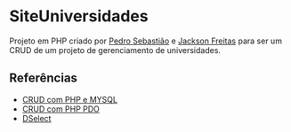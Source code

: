 # SiteUniversidades
Projeto em PHP criado por [Pedro Sebastião](https://github.com/PHSebastiao) e [Jackson Freitas](https://github.com/jacksonMarcelinoFreitas) para ser um CRUD de um projeto de gerenciamento de universidades.

## Referências
- [CRUD com PHP e MYSQL](https://devcontratado.com/blog/php/crud-php-mysql)
- [CRUD com PHP PDO](https://www.devmedia.com.br/crud-com-php-pdo/28873)
- [DSelect](https://www.npmjs.com/package/@jarstone/dselect)
